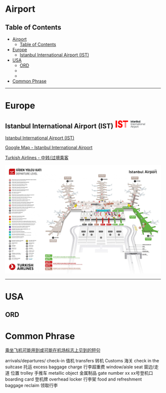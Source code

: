 # Airport

## Table of Contents

- [Airport](#airport)
  - [Table of Contents](#table-of-contents)
- [Europe](#europe)
  - [Istanbul International Airport (IST) ](#istanbul-international-airport-ist-)
- [USA](#usa)
  - [ORD](#ord)
  - [](#)
  - [](#-1)
- [Common Phrase](#common-phrase)

---

# Europe

## Istanbul International Airport (IST) <img src="Pics/flight005.png" width=100>

[Istanbul International Airport (IST)](https://istanbul-international-airport.com/)

[Google Map - Istanbul International Airport](https://www.google.com/maps/place/Istanbul+Airport/@41.2646678,28.7192065,13.33z/data=!4m12!1m6!3m5!1s0x409ffff60abc95a9:0x380ce02cc824e506!2sIstanbul+Airport!8m2!3d41.259899!4d28.7427334!3m4!1s0x409ffff60abc95a9:0x380ce02cc824e506!8m2!3d41.259899!4d28.7427334)

[Turkish Airlines - 中转/过境乘客](https://www.turkishairlines.com/zh-int/any-questions/transfer-transit-passengers)

![](Pics/flight006.png)

---

# USA

## ORD

##

##


# Common Phrase

[乘坐飞机可能用到或可能在机场标志上见到的短句](https://zh.speaklanguages.com/%E8%8B%B1%E8%AF%AD/%E6%97%A5%E5%B8%B8%E7%94%A8%E8%AF%AD/%E4%B9%98%E9%A3%9E%E6%9C%BA)

arrivals/departures/
check-in 值机
transfers 转机
Customs 海关
check in the suitcase 托运
excess baggage charge 行李超重费
window/aisle seat 窗边/走道 位置
trolley 手推车
metallic object 金属制品
gate number xx xx号登机口
boarding card 登机牌
overhead locker 行李架
food and refreshment
baggage reclaim 领取行李
